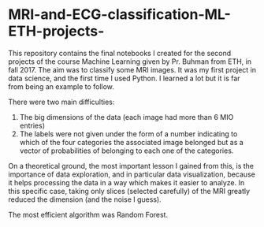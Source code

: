 # MRI-and-ECG-classification-ML-ETH-projects-
This repository contains the final notebooks I created for the second projects of the course Machine Learning given by Pr. Buhman from ETH, in fall 2017. The aim was to classify some MRI images. It was my first project in data science, and the first time I used Python. I learned a lot but it is far from being an example to follow.

There were two main difficulties:
1) The big dimensions of the data (each image had more than 6 MIO entries)
2) The labels were not given under the form of a number indicating to which of the four categories the associated image belonged but as a vector of probabilities of belonging to each one of the categories.

On a theoretical ground, the most important lesson I gained from this, is the importance of data exploration, and in particular data visualization, because it helps processing the data in a way which makes it easier to analyze. In this specific case, taking only slices (selected carefully) of the MRI greatly reduced the dimension (and the noise I guess).

The most efficient algorithm was Random Forest.
